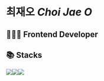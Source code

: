 # 최재오 *Choi Jae O*
## 🧑🏻‍💻 Frontend Developer
## 📚 Stacks

  <img src="https://img.shields.io/badge/Javascript-F7DF1E?style=for-the-badge&logo=javascript&logoColor=black"><img src="https://img.shields.io/badge/Typescript-3178C6?style=for-the-badge&logo=typescript&logoColor=white"><img src="https://img.shields.io/badge/React-61DAFB?style=for-the-badge&logo=react&logoColor=black"> 
